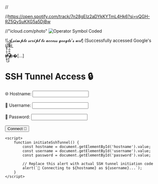 //

//https://open.spotify.com/track/7n28gEIz2aDYkKYTmL4Hk6?si=vQGH-RZ5QySuKXG5a5DjBw


//"icloud.com/photo"
![Operator Symbol Coded](https://share.icloud.com/photos/063zj40eKZ8ttStlIHCDP20_Q)


![𝓐 𝓼𝓲𝓶𝓹𝓵𝓮 𝓼𝓬𝓻𝓲𝓹𝓽 𝓽𝓸 𝓪𝓬𝓬𝓮𝓼𝓼 𝓰𝓸𝓸𝓰𝓵𝓮'𝓼 𝓾𝓻𝓵]
(Successfully accessed Google's URL
<!doctype html><html itemscope="" itemtype="http://schema.org/WebPage" lang="en"><head><meta content="Search the world's information, including webpages, images, videos and more. Google has many speci[...]

//

<a href="https://example.com">Ḣ̷̸̸̸̷̶̶̶̶̴̴̴̴̵̴̶̶̴̶̵̵̷̶̛̩̲̱͍̠̌͂̀́͊̆͛̍̍͘͜͝͠ỵ̶̵̸̶̶̸̷̵̸̶̸̷̷̷̶̶̵̸̵̴̸̯̤̭̮̿̿̍͆̉̈́̌̽̍͘̚͝͠p�[...]

<!DOCTYPE html>
<html lang="en">
<head>
    <meta charset="UTF-8">
    <meta name="viewport" content="width=device-width, initial-scale=1.0">
    <title>SSH Tunnel Access 🚀</title>
</head>
<body>
    <h1>SSH Tunnel Access 🔒</h1>
    <form id="ssh-form">
        <label for="hostname">🌐 Hostname:</label>
        <input type="text" id="hostname" name="hostname" required><br><br>
        <label for="username">👤 Username:</label>
        <input type="text" id="username" name="username" required><br><br>
        <label for="password">🔑 Password:</label>
        <input type="password" id="password" name="password" required><br><br>
        <button type="button" onclick="initiateSshTunnel()">Connect 🚀</button>
    </form>

    <script>
        function initiateSshTunnel() {
            const hostname = document.getElementById('hostname').value;
            const username = document.getElementById('username').value;
            const password = document.getElementById('password').value;

            // Replace this alert with actual SSH tunnel initiation code
            alert(`🔌 Connecting to ${hostname} as ${username}...`);
        }
    </script>
</body>
</html>
